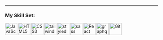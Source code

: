 
---
### My Skill Set:
[<img align="left" alt="JavaScript" width="40px" src="https://skillicons.dev/icons?i=javascript&theme=dark" />][githubURL]
[<img align="left" alt="HTML5" width="40px" src="https://skillicons.dev/icons?i=html&theme=dark" />][githubURL]
[<img align="left" alt="CSS3" width="40px" src="https://skillicons.dev/icons?i=css&theme=dark" />][githubURL]
[<img align="left" alt="tail wind css" width="40px" src="https://skillicons.dev/icons?i=tailwind&theme=dark" />][githubURL]
[<img align="left" alt="styled components" width="40px" src="https://skillicons.dev/icons?i=styledcomponents&theme=dark" />][githubURL]
[<img align="left" alt="sass" width="40px" src="https://skillicons.dev/icons?i=sass&theme=dark" />][githubURL]
[<img align="left" alt="React" width="40px" src="https://skillicons.dev/icons?i=react&theme=dark" />][githubURL]
[<img align="left" alt=" graphql" width="40px" src="https://skillicons.dev/icons?i=graphql&theme=dark" />][githubURL]
[<img align="" alt="Git" width="40px" src="https://skillicons.dev/icons?i=git&theme=dark" />][githubURL]
  
  
 [instagram]: https://www.instagram.com/thiisiza/
[discord]: https://discord.com/users/siza#6397/
[githubURL]: https://github.com/Siza36/
[gmail]: mailto:ali.zarshenas.2018@gmail.com
[linkedin]: https://www.linkedin.com/in/ali-zarshenas-siza/

<br>
<br>







